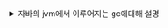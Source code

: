 <details>
<summary>자바의 jvm에서 이루어지는 gc에대해 설명</summary>
<div markdown="1">       
GC란 동적으로 할당된 메모리 영역 중 사용하지 않는 영역을 해지하는 메모리 기법이다. 자바에서는 JVM의 heap영역의 객체들이 GC의 대상이 된다. 
jvm은 RootSpace부터 그래프 순회를 통해 연결된 객체를 찾아내는 mark과정과 연결이 끊어진 객체를 지우는 sweep과정과 분산되어 있던 메모리를 정리해서 메모리 파편화를 방지하는 compact과정으로 GC를 실행한다. GC도 작업이기 때문에 애플리케이션의 사용성을 유지하면서 효율적으로 GC를 실행해야 하는 것이 중요하다. 
heap은 young과 old영역으로 이루어져있는데 이것은 객체의 생명 주기가 짧기 때문에 GC수행을 메모리 전체 부분이 아니라 특정 부분만 탐색하고 해제해야 효율적이므로 최대한 young영역에서 메모리를 해제하도록 설계한 것이다. young 영역은 한개의 eden영역과 두개의 survivor영역으로 이루어져있다. 새로 생성된 객체들은 eden영역에 위치하게 되고 eden이 가득차게 될 경우 GC가 발생하게 된다. 이때 eden에서 참조되지 않는 객체의 메모리는 해제되며 살아남은 객체들이 두개의 survivor영역중 한 곳으로 이동한다. 그리고 한 곳의 survivor가 가득차면 살아남은 객체들의 age값이 증가되고 비어있는 다른 survivor영역으로 이동하며 원래 사용되던 survivor영역은 비워진다. 이러한 과정이 계속해서 반복되면서 살아남은 객체의 age값이 특정 임계치 값이 되면 old영역으로 promotion된다. 
</div>
</details>
